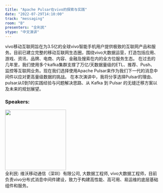```yaml
---
title: "Apache Pulsar在vivo的探索与实践"
date: "2022-07-29T14:10:00"
track: "messaging"
room: "B"
presenters: "全利民"
stype: "中文演讲"
---
```

vivo移动互联网旨在为3.5亿的全球vivo智能手机用户提供极致的互联网产品和服务。目前已建立完整的移动互联网生态圈，围绕vivo大数据运营，打造包括应用、游戏、资讯、品牌、电商、内容、金融及搜索在内的全方位服务生态。
在过去的几年里，我们使用多个kafka集群支撑了万亿/天数据量级的ETL、推荐、Push、监控等互联网业务。现在我们选择使用Apache Pulsar来作为我们下一代的消息中间件以应对更高量级数据的挑战。
在本次演讲中，我将分享选择Pulsar的理由、pulsar从0到1的实践经验与问题解决思路、从 Kafka 到 Pulsar 的无缝迁移方案以及未来的规划展望。
 ### Speakers: 
 <img src="images/speaker/1209.png" width="200" /><br>全利民: 维沃移动通信（深圳）有限公司, 大数据工程师, vivo大数据工程师，目前负责vivo分布式消息中间件建设，致力于构建高性能、高可用、易运维的底层基础组件和服务。

 